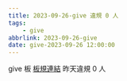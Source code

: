 ```yaml
---
title: 2023-09-26-give 違規 0 人
tags:
    - give
abbrlink: 2023-09-26-give
date: give-2023-09-26 12:00:00
---
```

give 板 [板規連結](https://www.ptt.cc/bbs/give/M.1612495900.A.C32.html)
昨天違規 0 人
